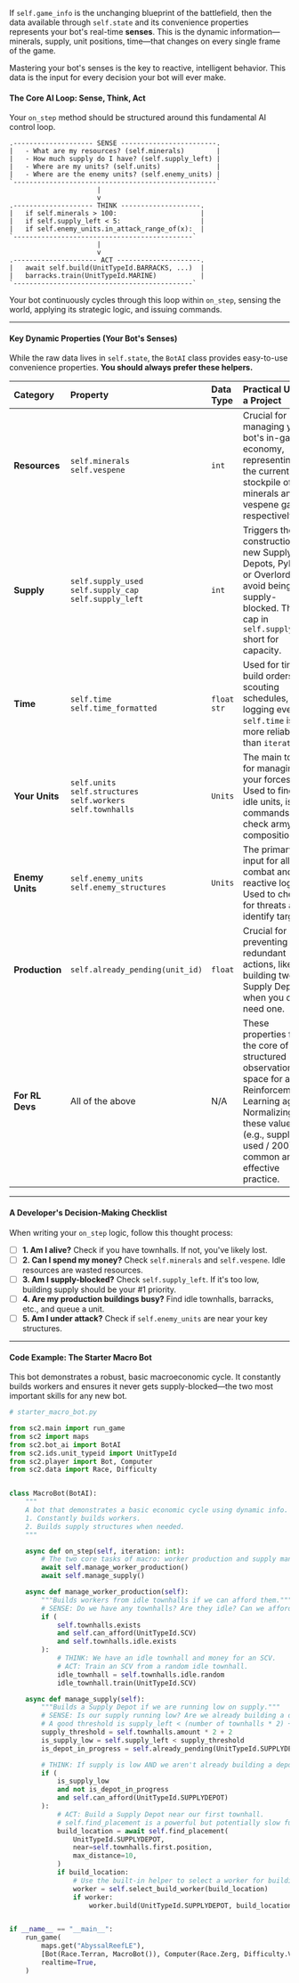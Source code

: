 If `self.game_info` is the unchanging blueprint of the battlefield, then the data available through `self.state` and its convenience properties represents your bot's real-time **senses**. This is the dynamic information—minerals, supply, unit positions, time—that changes on every single frame of the game.

Mastering your bot's senses is the key to reactive, intelligent behavior. This data is the input for every decision your bot will ever make.

#### **The Core AI Loop: Sense, Think, Act**

Your `on_step` method should be structured around this fundamental AI control loop.

```
.-------------------- SENSE ------------------------.
|   - What are my resources? (self.minerals)        |
|   - How much supply do I have? (self.supply_left) |
|   - Where are my units? (self.units)              |
|   - Where are the enemy units? (self.enemy_units) |
`---------------------------------------------------`
                      |
                      v
.-------------------- THINK --------------------.
|   if self.minerals > 100:                     |
|   if self.supply_left < 5:                    |
|   if self.enemy_units.in_attack_range_of(x):  |
`---------------------------------------------`
                      |
                      v
.--------------------- ACT ---------------------.
|   await self.build(UnitTypeId.BARRACKS, ...)  |
|   barracks.train(UnitTypeId.MARINE)           |
`---------------------------------------------`
```
Your bot continuously cycles through this loop within `on_step`, sensing the world, applying its strategic logic, and issuing commands.

---

#### **Key Dynamic Properties (Your Bot's Senses)**

While the raw data lives in `self.state`, the `BotAI` class provides easy-to-use convenience properties. **You should always prefer these helpers.**

| Category | Property | Data Type | Practical Use in a Project |
| :--- | :--- | :--- | :--- |
| **Resources** | `self.minerals`<br />`self.vespene` | `int` | Crucial for managing your bot's in-game economy, representing the current stockpile of minerals and vespene gas, respectively. |
| **Supply** | `self.supply_used`<br />`self.supply_cap`<br />`self.supply_left` | `int` | Triggers the construction of new Supply Depots, Pylons, or Overlords to avoid being supply-blocked. The cap in `self.supply_cap` short for capacity.  |
| **Time** | `self.time`<br />`self.time_formatted` | `float`<br />`str` | Used for timing build orders, scouting schedules, and logging events. `self.time` is more reliable than `iteration`.|
| **Your Units** | `self.units`<br />`self.structures`<br />`self.workers`<br />`self.townhalls` | `Units` | The main tools for managing your forces. Used to find idle units, issue commands, and check army composition. |
| **Enemy Units**| `self.enemy_units`<br />`self.enemy_structures` | `Units` | The primary input for all combat and reactive logic. Used to check for threats and identify targets. |
| **Production**| `self.already_pending(unit_id)`| `float` | Crucial for preventing redundant actions, like building two Supply Depots when you only need one. |
| **For RL Devs**| All of the above | N/A | These properties form the core of a structured observation space for a Reinforcement Learning agent. Normalizing these values (e.g., supply used / 200) is a common and effective practice. |

---

#### **A Developer's Decision-Making Checklist**

When writing your `on_step` logic, follow this thought process:

-   [ ] **1. Am I alive?** Check if you have townhalls. If not, you've likely lost.
-   [ ] **2. Can I spend my money?** Check `self.minerals` and `self.vespene`. Idle resources are wasted resources.
-   [ ] **3. Am I supply-blocked?** Check `self.supply_left`. If it's too low, building supply should be your #1 priority.
-   [ ] **4. Are my production buildings busy?** Find idle townhalls, barracks, etc., and queue a unit.
-   [ ] **5. Am I under attack?** Check if `self.enemy_units` are near your key structures.

---

#### **Code Example: The Starter Macro Bot**

This bot demonstrates a robust, basic macroeconomic cycle. It constantly builds workers and ensures it never gets supply-blocked—the two most important skills for any new bot.

```python
# starter_macro_bot.py

from sc2.main import run_game
from sc2 import maps
from sc2.bot_ai import BotAI
from sc2.ids.unit_typeid import UnitTypeId
from sc2.player import Bot, Computer
from sc2.data import Race, Difficulty


class MacroBot(BotAI):
    """
    A bot that demonstrates a basic economic cycle using dynamic info.
    1. Constantly builds workers.
    2. Builds supply structures when needed.
    """

    async def on_step(self, iteration: int):
        # The two core tasks of macro: worker production and supply management.
        await self.manage_worker_production()
        await self.manage_supply()

    async def manage_worker_production(self):
        """Builds workers from idle townhalls if we can afford them."""
        # SENSE: Do we have any townhalls? Are they idle? Can we afford a worker?
        if (
            self.townhalls.exists
            and self.can_afford(UnitTypeId.SCV)
            and self.townhalls.idle.exists
        ):
            # THINK: We have an idle townhall and money for an SCV.
            # ACT: Train an SCV from a random idle townhall.
            idle_townhall = self.townhalls.idle.random
            idle_townhall.train(UnitTypeId.SCV)

    async def manage_supply(self):
        """Builds a Supply Depot if we are running low on supply."""
        # SENSE: Is our supply running low? Are we already building a depot?
        # A good threshold is supply_left < (number of townhalls * 2) + 2
        supply_threshold = self.townhalls.amount * 2 + 2
        is_supply_low = self.supply_left < supply_threshold
        is_depot_in_progress = self.already_pending(UnitTypeId.SUPPLYDEPOT) > 0

        # THINK: If supply is low AND we aren't already building a depot, we must act.
        if (
            is_supply_low
            and not is_depot_in_progress
            and self.can_afford(UnitTypeId.SUPPLYDEPOT)
        ):
            # ACT: Build a Supply Depot near our first townhall.
            # self.find_placement is a powerful but potentially slow function.
            build_location = await self.find_placement(
                UnitTypeId.SUPPLYDEPOT,
                near=self.townhalls.first.position,
                max_distance=10,
            )
            if build_location:
                # Use the built-in helper to select a worker for building.
                worker = self.select_build_worker(build_location)
                if worker:
                    worker.build(UnitTypeId.SUPPLYDEPOT, build_location)


if __name__ == "__main__":
    run_game(
        maps.get("AbyssalReefLE"),
        [Bot(Race.Terran, MacroBot()), Computer(Race.Zerg, Difficulty.VeryEasy)],
        realtime=True,
    )
```